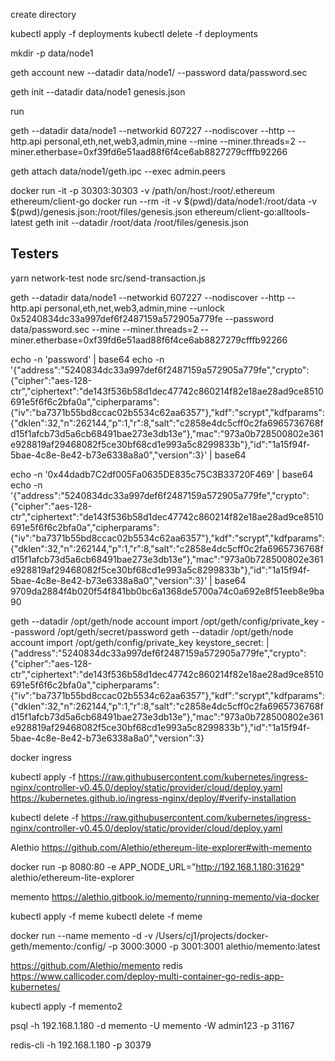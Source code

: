 create directory


kubectl apply -f deployments
kubectl delete -f deployments

mkdir -p data/node1


geth account new --datadir data/node1/ --password data/password.sec


geth init --datadir data/node1 genesis.json


run 

geth --datadir data/node1  --networkid 607227 --nodiscover  --http --http.api personal,eth,net,web3,admin,mine --mine --miner.threads=2 --miner.etherbase=0xf39fd6e51aad88f6f4ce6ab8827279cfffb92266

geth attach data/node1/geth.ipc --exec admin.peers


docker run -it -p 30303:30303 -v /path/on/host:/root/.ethereum ethereum/client-go
docker run --rm -it -v $(pwd)/data/node1:/root/data -v $(pwd)/genesis.json:/root/files/genesis.json ethereum/client-go:alltools-latest geth init --datadir /root/data /root/files/genesis.json

## Testers
yarn network-test
node  src/send-transaction.js



geth --datadir data/node1  --networkid 607227 --nodiscover  --http --http.api personal,eth,net,web3,admin,mine --unlock 0x5240834dc33a997def6f2487159a572905a779fe --password data/password.sec --mine --miner.threads=2 --miner.etherbase=0xf39fd6e51aad88f6f4ce6ab8827279cfffb92266

echo -n 'password' | base64
echo -n '{"address":"5240834dc33a997def6f2487159a572905a779fe","crypto":{"cipher":"aes-128-ctr","ciphertext":"de143f536b58d1dec47742c860214f82e18ae28ad9ce8510691e5f6f6c2bfa0a","cipherparams":{"iv":"ba7371b55bd8ccac02b5534c62aa6357"},"kdf":"scrypt","kdfparams":{"dklen":32,"n":262144,"p":1,"r":8,"salt":"c2858e4dc5cff0c2fa6965736768fd15f1afcb73d5a6cb68491bae273e3db13e"},"mac":"973a0b728500802e361e928819af29468082f5ce30bf68cd1e993a5c8299833b"},"id":"1a15f94f-5bae-4c8e-8e42-b73e6338a8a0","version":3}' | base64


echo -n '0x44dadb7C2df005Fa0635DE835c75C3B33720F469' | base64
echo -n '{"address":"5240834dc33a997def6f2487159a572905a779fe","crypto":{"cipher":"aes-128-ctr","ciphertext":"de143f536b58d1dec47742c860214f82e18ae28ad9ce8510691e5f6f6c2bfa0a","cipherparams":{"iv":"ba7371b55bd8ccac02b5534c62aa6357"},"kdf":"scrypt","kdfparams":{"dklen":32,"n":262144,"p":1,"r":8,"salt":"c2858e4dc5cff0c2fa6965736768fd15f1afcb73d5a6cb68491bae273e3db13e"},"mac":"973a0b728500802e361e928819af29468082f5ce30bf68cd1e993a5c8299833b"},"id":"1a15f94f-5bae-4c8e-8e42-b73e6338a8a0","version":3}' | base64
9709da2884f4b020f54f841bb0bc6a1368de5700a74c0a692e8f51eeb8e9ba90
   

geth --datadir /opt/geth/node account import /opt/geth/config/private_key --password /opt/geth/secret/password
geth --datadir /opt/geth/node account import /opt/geth/config/private_key
keystore_secret: |
    {"address":"5240834dc33a997def6f2487159a572905a779fe","crypto":{"cipher":"aes-128-ctr","ciphertext":"de143f536b58d1dec47742c860214f82e18ae28ad9ce8510691e5f6f6c2bfa0a","cipherparams":{"iv":"ba7371b55bd8ccac02b5534c62aa6357"},"kdf":"scrypt","kdfparams":{"dklen":32,"n":262144,"p":1,"r":8,"salt":"c2858e4dc5cff0c2fa6965736768fd15f1afcb73d5a6cb68491bae273e3db13e"},"mac":"973a0b728500802e361e928819af29468082f5ce30bf68cd1e993a5c8299833b"},"id":"1a15f94f-5bae-4c8e-8e42-b73e6338a8a0","version":3}
  
docker ingress

kubectl apply -f https://raw.githubusercontent.com/kubernetes/ingress-nginx/controller-v0.45.0/deploy/static/provider/cloud/deploy.yaml
https://kubernetes.github.io/ingress-nginx/deploy/#verify-installation

kubectl delete -f https://raw.githubusercontent.com/kubernetes/ingress-nginx/controller-v0.45.0/deploy/static/provider/cloud/deploy.yaml

Alethio
https://github.com/Alethio/ethereum-lite-explorer#with-memento


   docker run -p 8080:80 -e APP_NODE_URL="http://192.168.1.180:31629" alethio/ethereum-lite-explorer

memento
https://alethio.gitbook.io/memento/running-memento/via-docker   

kubectl apply -f meme
kubectl delete -f meme


docker run --name memento -d -v /Users/cj1/projects/docker-geth/memento:/config/ -p 3000:3000 -p 3001:3001 alethio/memento:latest

https://github.com/Alethio/memento
redis https://www.callicoder.com/deploy-multi-container-go-redis-app-kubernetes/


kubectl apply -f memento2

psql -h 192.168.1.180 -d memento -U memento -W admin123 -p 31167


redis-cli -h 192.168.1.180 -p 30379

